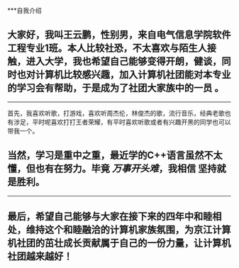 ***自我介绍  
## 大家好，我叫王云鹏，性别男，来自电气信息学院软件工程专业1班。本人比较社恐，不太喜欢与陌生人接触，**进入大学，我也希望自己能够变得开朗，健谈**，同时也对计算机比较感兴趣，加入计算机社团能对本专业的学习会有帮助，于是成为了社团大家族中的一员 。


----------
  
 首先，我喜欢听歌，打游戏，喜欢听周杰伦，林俊杰的歌，流行音乐，经典老歌也有涉足，平时呢喜欢打打王者荣耀，有平时喜欢听歌或者有兴趣开黑的同学也可以带我一个。 


## **当然，学习是重中之重，最近学的C++语言虽然不太懂，但也有在努力。毕竟 *万事开头难*，我相信 坚持就是胜利。**    ##

----------

## 最后，希望自己能够与大家在接下来的四年中和睦相处，维持这个和睦融洽的计算机家族氛围，为京江计算机社团的茁壮成长贡献属于自己的一份力量，让计算机社团越来越好！ ##